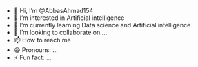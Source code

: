 - 👋 Hi, I’m @AbbasAhmad154
- 👀 I’m interested in Artificial intelligence 
- 🌱 I’m currently learning Data science and Artificial intelligence 
- 💞️ I’m looking to collaborate on ...
- 📫 How to reach me 
- 😄 Pronouns: ...
- ⚡ Fun fact: ...

<!---
AbbasAhmad154/AbbasAhmad154 is a ✨ special ✨ repository because its `README.md` (this file) appears on your GitHub profile.
You can click the Preview link to take a look at your changes.
--->
